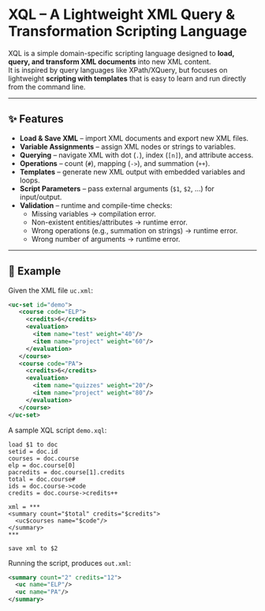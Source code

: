# XQL – A Lightweight XML Query & Transformation Scripting Language

XQL is a simple domain-specific scripting language designed to **load, query, and transform XML documents** into new XML content.  
It is inspired by query languages like XPath/XQuery, but focuses on lightweight **scripting with templates** that is easy to learn and run directly from the command line.

---

## ✨ Features

- **Load & Save XML** – import XML documents and export new XML files.  
- **Variable Assignments** – assign XML nodes or strings to variables.  
- **Querying** – navigate XML with dot (`.`), index (`[n]`), and attribute access.  
- **Operations** – count (`#`), mapping (`->`), and summation (`++`).  
- **Templates** – generate new XML output with embedded variables and loops.  
- **Script Parameters** – pass external arguments (`$1`, `$2`, …) for input/output.  
- **Validation** – runtime and compile-time checks:
  - Missing variables → compilation error.  
  - Non-existent entities/attributes → runtime error.  
  - Wrong operations (e.g., summation on strings) → runtime error.  
  - Wrong number of arguments → runtime error.  

---

## 📄 Example

Given the XML file `uc.xml`:

```xml
<uc-set id="demo">
   <course code="ELP">
     <credits>6</credits>
     <evaluation>
       <item name="test" weight="40"/>
       <item name="project" weight="60"/>
     </evaluation>
   </course>
   <course code="PA">
     <credits>6</credits>
     <evaluation>
       <item name="quizzes" weight="20"/>
       <item name="project" weight="80"/>
     </evaluation>
   </course>
</uc-set>
```
A sample XQL script `demo.xql`:
```xql
load $1 to doc         
setid = doc.id         
courses = doc.course   
elp = doc.course[0]     
pacredits = doc.course[1].credits 
total = doc.course#     
ids = doc.course->code  
credits = doc.course->credits++ 

xml = ***
<summary count="$total" credits="$credits">
  <uc$courses name="$code"/>
</summary>
***

save xml to $2          
```

Running the script, produces `out.xml`:
```xml
<summary count="2" credits="12">
  <uc name="ELP"/>
  <uc name="PA"/>
</summary>
```
